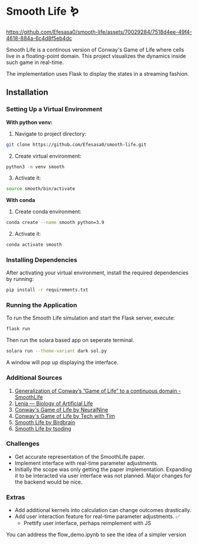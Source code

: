 # Smooth Life 🪱

https://github.com/Efesasa0/smooth-life/assets/70029284/7518d4ee-49f4-4618-884a-6c4d8f5eb4dc

Smooth Life is a continous version of Conway's Game of Life where cells live in a floating-point domain. This project visualizes the dynamics inside such game in real-time.

The implementation uses Flask to display the states in a streaming fashion.

## Installation

### Setting Up a Virtual Environment

**With python venv:**

1. Navigate to project directory:

```bash
git clone https://github.com/Efesasa0/smooth-life.git
```

2. Create virtual environment:

```bash
python3 -m venv smooth
```

3. Activate it:

```bash
source smooth/bin/activate

```

**With conda**

1. Create conda environment:

```bash
conda create --name smooth python=3.9
```

2. Activate it:

```bash
conda activate smooth

```

### Installing Dependencies

After activating your virtual environment, install the required dependencies by running:

```bash
pip install -r requirements.txt
```

### Running the Application
To run the Smooth Life simulation and start the Flask server, execute:

```bash
flask run
```

Then run the solara based app on seperate terminal.

```bash
solara run --theme-variant dark sol.py
```

A window will pop up displaying the interface.

### Additional Sources

1. [Generalization of Conway’s ”Game of Life” to a continuous domain - SmoothLife](https://arxiv.org/pdf/1111.1567.pdf)
2. [Lenia — Biology of Artificial Life](https://arxiv.org/pdf/1812.05433.pdf)
3. [Conway's Game of Life by NeuralNine](https://www.youtube.com/watch?v=cRWg2SWuXtM&ab_channel=NeuralNine)
4. [Conway's Game of Life by Tech with Tim](https://www.youtube.com/watch?v=YDKuknw9WGs&t=459s&ab_channel=TechWithTim)
5. [Smooth Life by Birdbrain](https://www.youtube.com/watch?v=6kiBYjvyojQ&ab_channel=Birdbrain)
6. [Smooth Life by tsoding](https://github.com/tsoding/SmoothLife)

### Challenges

* Get accurate representation of the SmoothLife paper.
* Implement interface with real-time parameter adjustments.
* Initially the scope was only getting the paper implementation. Expanding it to be interacted via user interface was not planned. Major changes for the backend would be nice.

### Extras

* Add additional kernels into calculation can change outcomes drastically.
* Add user interaction feature for real-time parameter adjustments. ✅
    * Prettify user interface, perhaps reimplement with JS

You can address the flow_demo.ipynb to see the idea of a simpler version
